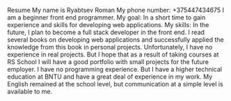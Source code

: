 Resume
My name is Ryabtsev Roman
My phone number: +375447434675
I am a beginner front end programmer.
My goal:
In a short time to gain experience and skills for developing web applications.
My skills:
In the future, I plan to become a full stack developer in the front end.
I read several books on developing web applications and successfully applied the knowledge from this book in personal projects.
Unfortunately, I have no experience in real projects. But I hope that as a result of taking courses at RS School I will have a good portfolio with small projects for the future employer.
I have no programming experience. But I have a higher technical education at BNTU and have a great deal of experience in my work.
My English remained at the school level, but communication at a simple level is available to me.